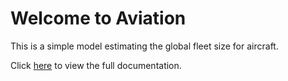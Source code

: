 # Welcome to Aviation

This is a simple model estimating the global fleet size for aircraft.

Click  [here](./aviation.md) to view the full documentation.


